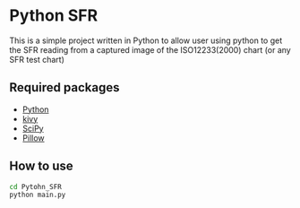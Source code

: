 # Python SFR

This is a simple project written in Python to allow user using python to get the SFR reading from a captured image of the ISO12233(2000) chart (or any SFR test chart)

## Required packages

  - [Python](https://www.python.org/downloads/)
  - [kivy](https://kivy.org/#download)
  - [SciPy](https://www.scipy.org/install.html)
  - [Pillow](https://pypi.org/project/Pillow/)

## How to use

```bash
cd Pytohn_SFR
python main.py 
```
